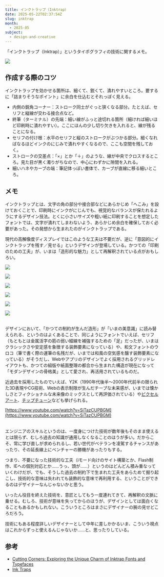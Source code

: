 ```yaml
---
title: インクトラップ（Inktrap）
date: 2025-05-22T02:37:54Z
slug: inktrap
month:
  - 2025-05
subject:
  - design-and-creative
---
```

「インクトラップ（Inktrap）」というタイポグラフィの技術に関するメモ。

![](https://i0.wp.com/zarmatype.com/wp-content/uploads/2024/12/Inktrap-Typeface-1.png?fit=1820%2C51095&amp;ssl=1)

## 作成する際のコツ

インクトラップを効かせる箇所は、細くて、鋭くて、潰れやすいところ。要するに「詰まりそうなポイント」に余白を仕込むとそれっぽく見える。

* 内側の鋭角コーナー：ストローク同士がぐっと狭くなる部分。たとえば、セリフと縦線が交わる接合点など。
* 終筆（ターミナル）の先端：細い線がふっと途切れる箇所（細ければ細いほど印刷時に潰れやすい）。ここにほんの少し切り欠きを入れると、線が残ることになる。
* セリフの付け根：水平のセリフと縦のストロークがぶつかる部分。細くなればなるほどインクのにじみで潰れやすくなるので、ここも空間を残しておく。
* ストロークの交差点：「×」とか「＋」のような、線が中央でクロスするところ。見た目が黒く濁りがちなので、中心にわずかに隙間を入れる。
* 細いハネやカーブの端：筆記体っぽい書体で、カーブが直線に移る細いところ。

## メモ

インクトラップとは、文字の角の部分や接合部などにあらかじめ「へこみ」を設けておくことで、印刷時にインクがにじんでも、視覚的なバランスが保たれるようにするデザイン技法。とくに小さいサイズや粗い紙に印刷することを想定したフォントでは、文字が潰れてしまわないよう、あらかじめ余白を確保しておく必要があった。その発想から生まれたのがインクトラップである。

現代の高解像度ディスプレイではこのような工夫は不要だが、逆に「意図的にインクトラップを残す／見せる」というデザインが登場している。かつての「印刷のための工夫」が、いまは「造形的な魅力」として再解釈されている点がおもしろい。

![](/images/diary/inktrap/krjwfglqe6fw9byvhdb2.png)

![](/images/diary/inktrap/m6uj7ig8micd6b3kbaaf.webp)

![](/images/diary/inktrap/gnv48tawdxjvwngk5kj2.webp)

![](/images/diary/inktrap/dskwrryz74k7pncm7fjb.webp)

![](/images/diary/inktrap/e3vlvbkny9xnnytkxjnt.webp)

![](/images/diary/inktrap/tuo79zhmuipiw03lzwti.webp)

######

デザインにおいて、「かつての制約が生んだ造形」が「いまの美意識」に読み替えられる、というのはよくあることで、同じようにフォントでいえば、セリフ（もともとは金属活字の筋の弱い細線を補強するための「足」だったが、いまはクラシックさや安定感を象徴する装飾要素になっている）や、和文フォントのウロコ（筆で書く際の運筆の名残だが、いまでは和風の空気感を醸す装飾要素になっている）がそうだし、Webやアプリのデザインでよく採用されるグリッドレイアウトも、かつての組版や紙面整理の都合から生まれた構造が現在になって「モダンデザインの骨格美」として愛され、再活用されているものだ。

近過去を採用したものでいえば、Y2K（1990年代後半〜2000年代前半の限られた3D表現やCG技術、Webの表示制限が生んだチープな未来感が、いまでは懐かしさとフィクショナルな未来像のミックスとして再評価されている）や[ピクセルアート](https://dribbble.com/search/pixel-art)、[チップチューン](https://youtu.be/SiTazCUPBGM)なども挙げられる。

[https://www.youtube.com/watch?v=SiTazCUPBGM](https://www.youtube.com/watch?v=SiTazCUPBGM)

######

エンジニアのスキルというのは、一度身につけた技術が数年後もそのまま使えるとは限らず、むしろ過去の知識が通用しなくなることのほうが多い。だからこそ、常に学び直しが求められるし、若い世代がベテランを凌駕するチャンスがあったり、その延長線上にベンチャーの勝機があったりもする。

つまり、不要になった技術的な工夫（iモード向けのサイト構築とか、Flash制作、IEへの個別対応とか……うっ、頭が……）というのはどんどん積み重なっていくわけだが、でも、そうした過去の制約下で生まれた工夫をあらためて掘り起こし、技術的な意味は失われても装飾的な意味で再利用する、ということができるのはデザイナーなんじゃないかと思う。

いったん役目を終えた技術を、意匠としてもう一度連れてきて、再解釈の文脈に乗せる。むしろ、技術が意味を失ってからのほうが、デザインとしては面白くなることもあるかもしれない。こういうところはまさにデザイナーの腕の見せどころだろう。

技術にもある程度詳しいデザイナーとして中年に差しかかるいま、こういう視点はこれからずっと使えるんじゃないか……と、思ったりしている。

## 参考

* [Cutting Corners: Exploring the Unique Charm of Inktrap Fonts and Typefaces](https://zarmatype.com/inktrap-fonts-and-typefaces/)
* [Ink Traps](https://cba-design.com/italy/en/insights/ink-traps/)